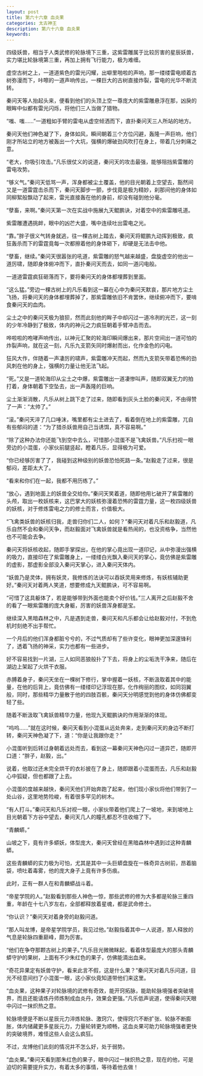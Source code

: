 ```yaml
---
layout: post
title: 第六十六章 血炎果
categories: 太古神王
description: 第六十六章 血炎果
keywords:
---
```


四级妖兽，相当于人类武修的轮脉境下三重，这紫雷雕属于比较厉害的星辰妖兽，实力堪比轮脉境第三重，再加上拥有飞行能力，极为难缠。

虚空古树之上，一道道紫色的雷光闪耀，出噼里啪啦的声响，那一缕缕雷电顺着古树弥漫而下，咔嚓的一道声响传出，一棵巨大的古树直接炸裂，雷电的光华不断流转。

秦问天等人抬起头来，便看到他们的头顶上空一尊庞大的紫雷雕悬浮在那，凶戾的眼眸中似都有雷光闪烁，将他们三人当做了猎物。

“嗤、嗤……”一道粗如手臂的雷电从虚空倾洒而下，直扑秦问天三人所站的地方。

秦问天他们神色凝了下，身体如风，瞬间朝着三个方位闪避，轰隆一声巨响，他们刚才所站立的地方被轰出一个大坑，强横的爆破劲风吹打在身上，带着几分刺痛之意。

“老大，你吸引攻击。”凡乐很仗义的说道，秦问天的攻击最强，能够阻挡紫雷雕的雷电攻势。

“够义气。”秦问天低骂一声，浑身都被尘土覆盖，他的目光朝着上空望去，豁然间又是一道雷霆击杀而下，秦问天脚步一颤，步伐竟是极为精妙，刹那间他的身体如同柳絮般飘动了起来，雷光直接轰在他的身前，却没有碰到他分毫。

“孽畜，来啊。”秦问天第一次在实战中施展九天鲲鹏诀，对着空中的紫雷雕吼道。

紫雷雕遭遇挑衅，眼中的凶芒大盛，嘴中连续吐出雷电之光。

“靠。”胖子很义气转身就逃，往一棵古树上踏去，秦问天将鲲鹏九动挥到极致，疯狂轰杀而下的雷霆竟每一次都擦着他的身体砸下，却硬是无法击中他。

“孽畜，继续。”秦问天很嚣张的吼道，紫雷雕的怒气越来越盛，盘旋虚空的他出一道厉啸，随即身体俯冲而下，直扑秦问天而去，如同一道闪电般。

一道道雷霆疯狂砸落而下，要将秦问天的身体都埋葬到里面。

“这么猛。”旁边一棵古树上的凡乐看到这一幕在心中为秦问天默哀，那片地方尘土飞扬，将秦问天的身体都埋葬掉了，那紫雷雕依旧不肯罢休，继续俯冲而下，要啃食秦问天的血肉。

尘土之中的秦问天极为狼狈，然而此刻他的眸子中却闪过一道冷冽的光芒，这一刻的少年冷静到了极致，体内的神元之力疯狂朝着手臂冲击而去。

哗啦啦的咆哮声响传出，以神元汇聚的轮海印瞬间爆出来，那片空间出一道可怕的炸裂声响，就在这一刻，凡乐九支箭矢同时爆射而出，化作金色的闪电。

狂风大作，伴随着一声凄厉的啸声，紫雷雕冲天而起，然而九支箭矢带着恐怖的劲风刺在他的身上，强横的力量让他无法飞起。

“死。”又是一道轮海印从尘土之中爆，紫雷雕出一道凄惨叫声，随即双翼无力的拍打着，身体朝着下空坠去，出一声轰隆的巨响。

尘土渐渐消散，凡乐从树上跳下走了过来，随即看到灰头土脸的秦问天，不由得赞了一声：“太帅了。”

“滚。”秦问天淬了几口唾沫，嘴里都有尘土进去了，看着倒在地上的紫雷雕，兀自有些郁闷的道：“为了猎杀妖兽用自己当诱饵，真不容易啊。”

“除了这种办法你还能飞到空中去么，可惜那小混蛋不是飞禽妖兽。”凡乐扫视一眼旁边的小混蛋，小家伙前腿竖起，瞪着凡乐，显得极为可爱。

“你已经够厉害了了，我碰到这种级别的妖兽恐怕死路一条。”赵毅走了过来，很是郁闷，差距太大了。

“看来和你们在一起，我都不用历练了。”

“放心，遇到地面上的妖兽全交给你。”秦问天笑着道，随即他用匕破开了紫雷雕的头颅，取出一枚妖核来，这巴掌大的妖核弥漫着恐怖的雷霆力量，这一枚四级妖兽的妖核，对于修炼雷电之力的修士而言，价值极大。

“飞禽类妖兽的妖核归我，走兽归你们二人，如何？”秦问天对着凡乐和赵毅道，凡乐自然不会和秦问天争，而赵毅面对飞禽妖兽就是看热闹的，也没资格争，当然他也不可能会去争。

秦问天将妖核收起，随即手掌探出，在他的掌心竟出现一道印记，从中弥漫出强横的吸力，直接印在了紫雷雕身上，一缕缕白光飘入秦问天的掌心，竟仿佛是紫雷雕的虚影，那虚影全部没入秦问天掌心，进入秦问天体内。

“妖兽乃是灵体，拥有妖灵，我修炼的法诀可以吞妖灵用来修炼，有妖核辅助更好。”秦问天对着两人笑道，想要修成九天鲲鹏诀，可不容易啊。

“可惜了这具躯体了，若是能够带到外面也能卖个好价钱。”三人离开之后赵毅不舍的看了一眼紫雷雕的庞大身躯，厉害的妖兽浑身都是宝。

继续深入黑暗森林之中，凡是遇到走兽，秦问天和凡乐都会让给赵毅对付，不到危机时刻绝不出手帮忙。

一个月后的他们浑身都脏兮兮的，不过气质却有了些许变化，眼神更加深邃锋利了，透着飞扬的神采，实力也都有一些进步。

好不容易找到一片湖，三人如同恶狼般扑了下去，将身上的尘垢洗干净来，随后在湖边上架起了火烘干衣服。

赤膊着身子，秦问天坐在一棵树下修行，掌中握着一妖核，不断汲取着其中的能量，在他的后背上，竟仿佛有一缕缕印记浮现在那，化作绚丽的图纹，如同羽翼般，同时，那些精华力量散于他的四肢百骸，秦问天分明感觉到他的身体仿佛都变轻了些。

随着不断汲取飞禽妖兽精华力量，他现九天鲲鹏诀的作用渐渐的体现。

“呜呜……”就在这时候，秦问天看到小混蛋从远处奔来，走到秦问天的身边不断打转，秦问天神色凝了下，道：“你是让我跟你走？”

小混蛋听到后转过身朝着远处而去，看到这一幕秦问天神色闪过一道异芒，随即开口道：“胖子，赵毅，出。”

说着，他取过还未完全烘干的衣衫披在了身上，随即跟着小混蛋而去，凡乐和赵毅心中狐疑，但也都跟了上去。

小混蛋的度越来越快，秦问天他们开始奔跑了起来，他们现小家伙将他们带到了一处山谷，这里地势险峻，有着很多罕见的树木。

“有人打斗。”秦问天和凡乐对视一眼，小家伙带着他们爬上了一坡地，来到坡地上目光朝着下方谷中望去，秦问天几人的瞳孔都忍不住收缩了下。

“青麟蟒。”

山坡之下，竟有许多蟒妖，体型庞大，秦问天曾经在黑暗森林中遇到过这种青麟蟒。

这些青麟蟒的实力极为可怕，尤其是其中一头巨蟒盘旋在一株奇异古树前，昂着脑袋，喷吐着毒雾，他的庞大身子上竟有许多伤痕。

此时，正有一群人在和青麟蟒战斗着。

“帝星学院的人。”赵毅看到那些人神色一惊，那些武修的修为大多都是轮脉三重四重，年龄在十七八岁左右，全部都释放着星魂，都是武命修士。

“你认识？”秦问天对着身旁的赵毅问道。

“那人叫龙博，是帝星学院学员，我见过他。”赵毅指着其中一人说道，那人释放的气息是轮脉四重巅峰，颇为厉害。

“他们在争夺那颗古树上的果子。”凡乐目光微微眯起，看着体型最庞大的那头青麟蟒守护的果树，上面有不少朱红色的果子，仿佛能滴出血来。

“奇花异果定有妖兽守护，看来此言不假，这是什么果？”秦问天对着凡乐问道，目光不经意间扫了小混蛋一眼，这小家伙竟知道带他们来这里。

“血炎果，这种果子对轮脉境的武修有奇效，能开窍拓脉，能助轮脉境强者突破境界，而且还能请炼丹师炼制成血炎丹，效果会更强。”凡乐低声说道，使得秦问天眼中闪过一抹炽热之意。

轮脉境便是不断以星辰元力淬炼轮脉、激窍穴，使得窍穴不断扩张、轮脉不断膨胀，体内储藏更多星辰元力，力量轮转更为顺畅，这血炎果可助力轮脉境强者更快的突破境界，难怪这些人会这么疯狂。

不过，龙博他们此刻的情况并不怎么好，处于弱势。

“血炎果。”秦问天看到那朱红色的果子，眼中闪过一抹炽热之意，现在的他，可是迫切的需要提升实力，有着太多的事情，等待着他去做！
